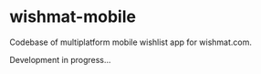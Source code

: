 # wishmat-mobile

Codebase of multiplatform mobile wishlist app for wishmat.com.

Development in progress...
